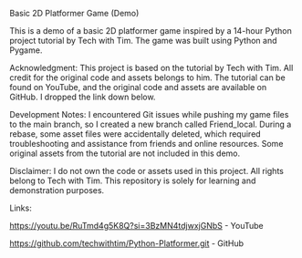Basic 2D Platformer Game (Demo)

This is a demo of a basic 2D platformer game inspired by a 14-hour Python project tutorial by Tech with Tim. The game was built using Python and Pygame.

Acknowledgment:
This project is based on the tutorial by Tech with Tim. All credit for the original code and assets belongs to him. The tutorial can be found on YouTube, and the original code and assets are available on GitHub. I dropped the link down below.

Development Notes:
I encountered Git issues while pushing my game files to the main branch, so I created a new branch called Friend_local. During a rebase, some asset files were accidentally deleted, which required troubleshooting and assistance from friends and online resources. Some original assets from the tutorial are not included in this demo.

Disclaimer:
I do not own the code or assets used in this project. All rights belong to Tech with Tim. This repository is solely for learning and demonstration purposes.


Links:

https://youtu.be/RuTmd4g5K8Q?si=3BzMN4tdjwxjGNbS - YouTube

https://github.com/techwithtim/Python-Platformer.git - GitHub
